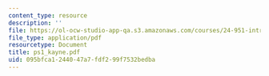 ```yaml
---
content_type: resource
description: ''
file: https://ol-ocw-studio-app-qa.s3.amazonaws.com/courses/24-951-introduction-to-syntax-fall-2003/095bfca1244047a7fdf299f7532bedba_ps1_kayne.pdf
file_type: application/pdf
resourcetype: Document
title: ps1_kayne.pdf
uid: 095bfca1-2440-47a7-fdf2-99f7532bedba
---
```

